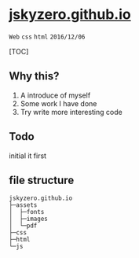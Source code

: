 # [jskyzero.github.io](https://jskyzero.github.io./) 

`Web` `css` `html` `2016/12/06`

[TOC]

## Why this?

1. A introduce of myself
2. Some work I have done
3. Try write more interesting code

## Todo

initial it first



## file structure

```
jskyzero.github.io
├─assets
│  ├─fonts
│  ├─images
│  └─pdf
├─css
├─html
└─js
```

